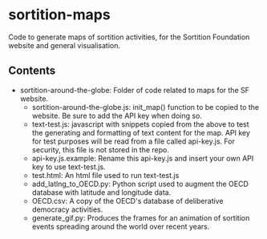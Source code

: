 # sortition-maps
Code to generate maps of sortition activities, for the Sortition Foundation website and general visualisation.

## Contents
* sortition-around-the-globe: Folder of code related to maps for the SF website.
	* sortition-around-the-globe.js: init_map() function to be copied to the website. Be sure to add the API key when doing so.
	* text-test.js: javascript with snippets copied from the above to test the generating and formatting of text content for the map. API key for test purposes will be read from a file called api-key.js. For security, this file is not stored in the repo.
	* api-key.js.example: Rename this api-key.js and insert your own API key to use text-test.js.
	* test.html: An html file used to run text-test.js
	* add_latlng_to_OECD.py: Python script used to augment the OECD database with latitude and longitude data.
	* OECD.csv: A copy of the OECD's database of deliberative democracy activities.
	* generate_gif.py: Produces the frames for an animation of sortition events spreading around the world over recent years.
